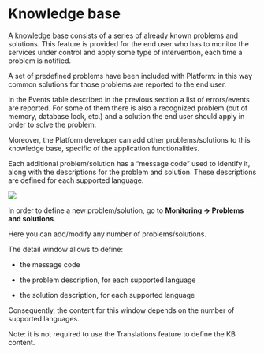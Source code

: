 # **Knowledge base**

A knowledge base consists of a series of already known problems and solutions. This feature is provided for the end user who has to monitor the services under control and apply some type of intervention, each time a problem is notified.

A set of predefined problems have been included with Platform: in this way common solutions for those problems are reported to the end user.

In the Events table described in the previous section a list of errors/events are reported. For some of them there is also a recognized problem \(out of memory, database lock, etc.\) and a solution the end user should apply in order to solve the problem.

  


Moreover, the Platform developer can add other problems/solutions to this knowledge base, specific of the application functionalities.

Each additional problem/solution has a “message code” used to identify it, along with the descriptions for the problem and solution. These descriptions are defined for each supported language.

![](https://lh3.googleusercontent.com/QsWrscGnJI8g1sGaUoWz2WV3zdCTsaI55UibIrHlQVEQ_SKY-uYcg67PLm8i7dwLUvGs8215cmR5WZW0-q9pMIRhEBhR_NcnC8KVhVnFs7gysDb44MFQnbWMRPBrygWvSIOLsbRL)

In order to define a new problem/solution, go to **Monitoring -&gt; Problems and solutions**.

Here you can add/modify any number of problems/solutions.

The detail window allows to define:

* the message code

* the problem description, for each supported language

* the solution description, for each supported language

Consequently, the content for this window depends on the number of supported languages.

  


Note: it is not required to use the Translations feature to define the KB content.

  


